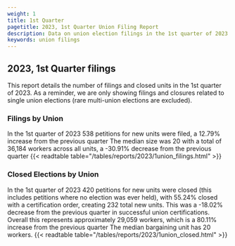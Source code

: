 ```yaml
---
weight: 1
title: 1st Quarter
pagetitle: 2023, 1st Quarter Union Filing Report
description: Data on union election filings in the 1st quarter of 2023
keywords: union filings
---
```


## 2023, 1st Quarter filings

This report details the number of filings and closed units in the 1st quarter of 2023. As a reminder, we are only showing filings and closures related to single union elections (rare multi-union elections are excluded).

### Filings by Union
In the 1st quarter of 2023 538 petitions for new units were filed, a 12.79% increase from the previous quarter The median size was 20 with a total of 36,184 workers across all units, a -30.91% decrease from the previous quarter
{{< readtable table="/tables/reports/2023/1union_filings.html" >}}

### Closed Elections by Union
In the 1st quarter of 2023 420 petitions for new units were closed (this includes petitions where no election was ever held), with 55.24% closed with a certification order, creating 232 total new units. This was a -18.02% decrease from the previous quarter in successful union certifications. Overall this represents approximately 29,059 workers, which is a 80.11% increase from the previous quarter The median bargaining unit has 20 workers.
{{< readtable table="/tables/reports/2023/1union_closed.html" >}}
